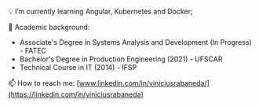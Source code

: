 <p align="left">


💡 I’m currently learning  Angular, Kubernetes and Docker;


📖 Academic background:

* Associate's Degree in Systems Analysis and Development (In Progress) - FATEC 
* Bachelor's Degree in Production Engineering (2021) - UFSCAR
* Technical Course in IT (2014) - IFSP


📫 How to reach me: [www.linkedin.com/in/viniciusrabaneda/](https://linkedin.com/in/viniciusrabaneda)</p>